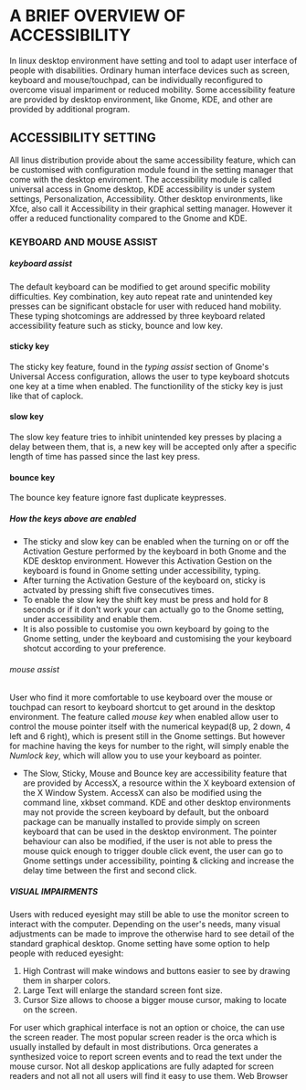 # A BRIEF OVERVIEW OF ACCESSIBILITY
In linux desktop environment have setting and tool to adapt  user interface of people with disabilities. Ordinary human interface devices such as screen, keyboard and mouse/touchpad, can be individually reconfigured to overcome visual impariment or reduced mobility.
Some accessibility feature are provided by desktop environment, like Gnome, KDE, and other are provided by additional program.
## ACCESSIBILITY SETTING
All linus distribution provide about the same accessibility feature, which can be customised with configuration module found in the setting manager that come with the desktop enviroment. The accessibility module is called universal access in Gnome desktop, KDE accessibility is under system settings, Personalization, Accessibility. Other desktop environments, like Xfce, also call it Accessibility in their graphical setting manager. However it offer a reduced functionality compared to the Gnome and KDE. 
### KEYBOARD AND MOUSE ASSIST
##### _keyboard assist_
The default keyboard can be modified to get around specific mobility difficulties. Key combination, key auto repeat rate and unintended key presses can be significant obstacle for user with reduced hand mobility. These typing shotcomings are addressed by three keyboard  related accessibility feature such as sticky, bounce and low key.
####  sticky key
The sticky key feature, found in the _typing assist_ section of Gnome's Universal Access configuration, allows the user to type keyboard shotcuts one key at a time when enabled. The functionility of the sticky key is just like that of caplock.
#### slow key  
The slow key feature tries to inhibit unintended key presses by placing a delay between them, that is, a new key will be accepted only after a specific length of time has passed since the last key press.
#### bounce key 
The bounce key feature ignore fast duplicate keypresses.
##### How the keys above are enabled
- The sticky and slow key can be enabled when the turning on or off the Activation Gesture performed by the keyboard in both Gnome and the KDE desktop environment. However this Activation Gestion on the keyboard is found in Gnome setting under accessibility, typing.  
- After turning the Activation Gesture of the keyboard on, sticky is actvated by pressing shift five consecutives times.
- To enable the slow key the shift key must be press and hold for 8 seconds or if it don't work your can actually go to the Gnome setting, under accessibility and enable them. 
- It is also possible to customise you own keyboard by going to the Gnome setting, under the keyboard and customising the your keyboard shotcut according to your preference. 
###### _mouse assist_
User who find it more comfortable to use keyboard over the mouse or touchpad can resort to keyboard shortcut to get around in the desktop environment. The feature called _mouse key_ when enabled allow user to control the mouse pointer itself with the numerical keypad(8 up, 2 down, 4 left and 6 right), which is present still in the Gnome settings. But however for machine having the keys for number to the right, will simply enable the _Numlock key_, which will allow you to use your keyboard as pointer. 
- The Slow, Sticky, Mouse and Bounce key are accessibility feature that are provided by AccessX, a resource within the X keyboard extension of the X Window System. AccessX can also be modified using the command line, xkbset command. KDE and other desktop environments may not provide the screen keyboard by default, but the onboard package can be manually installed to provide simply on screen keyboard that can be used in the desktop environment. The pointer behaviour can also be modified, if the user is not able to press the mouse quick enough to trigger double click event, the user can go to Gnome settings under accessibility, pointing & clicking and increase the delay time between the first and second click.
##### VISUAL IMPAIRMENTS
Users with reduced eyesight may still be able to use the monitor screen to interact with the computer. Depending on the user's needs, many visual adjustments can be made to improve the otherwise hard to see detail of the standard graphical desktop.
Gnome setting have some option to help people with reduced eyesight:
1. High Contrast
will make windows and buttons easier to see by drawing them in sharper colors.
2. Large Text
will enlarge the standard screen font size.
3. Cursor Size
allows to choose a bigger mouse cursor, making to locate on the screen.

For user which graphical interface is not an option or choice, the can use the screen reader. The most popular screen reader is the orca which is usually installed by default in most distributions. Orca generates a synthesized voice to report screen events and to read the text under the mouse cursor. Not all deskop applications are fully adapted for screen readers and not all not all users will find it easy to use them.
Web Browser
